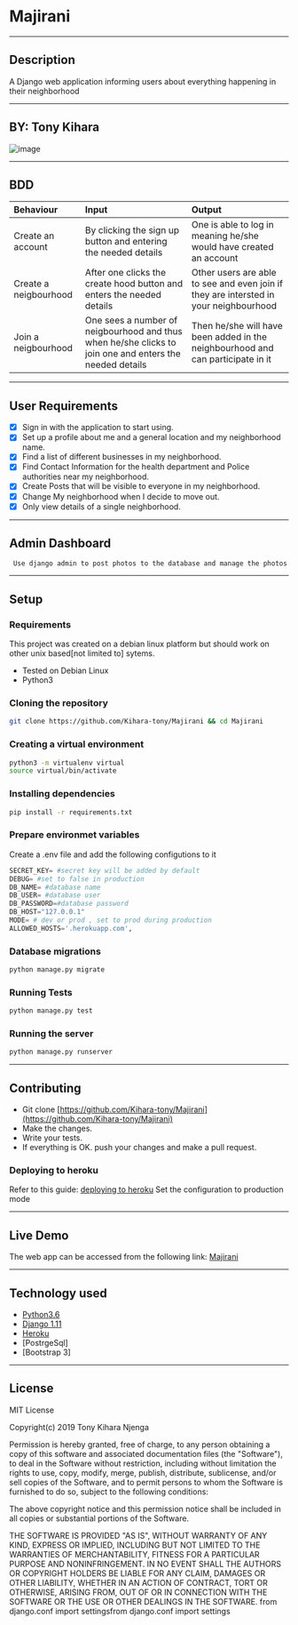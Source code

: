 # Majirani
-------------------------------
## Description

 A Django web application informing users about everything happening in their neighborhood


------------------------------------------------------------------------
## BY: Tony Kihara

![image]("https://z-p3-scontent.fmba2-1.fna.fbcdn.net/v/t1.0-1/c17.0.100.100a/p100x100/47320452_529937297486237_2233373106905284608_n.jpg?_nc_cat=108&_nc_oc=AQnOOcLzauYHmw617fKkKBFbwp3BR7Kr4fdkVXILLphT9_TcZwg0uxj6oF4HhozJDmk&_nc_ht=z-p3-scontent.fmba2-1.fna&oh=a8fd90a26d02a55397b10abe1426f925&oe=5DDEBE7B")

-----------------------------------------
## BDD
|Behaviour|Input|Output|
|:----|:-----|:-------|
|Create an account|By clicking the sign up button and entering the needed details|One is able to log in meaning he/she would have created an account|
|Create a neigbourhood|After one clicks the create hood button and enters the needed details|Other users are able to see and even join if they are intersted in your neighbourhood|
|Join a neigbourhood|One sees a number of neigbourhood and thus when he/she clicks to join one and enters the needed details |Then he/she will have been added in the neighbourhood and can participate in it|

------------------------------------------------------------
## User Requirements

+ [x] Sign in with the application to start using.
+ [x] Set up a profile about me and a general location and my neighborhood name.
+ [x] Find a list of different businesses in my neighborhood.
+ [x] Find Contact Information for the health department and Police authorities near my neighborhood.
+ [x] Create Posts that will be visible to everyone in my neighborhood.
+ [x] Change My neighborhood when I decide to move out.
+ [x] Only view details of a single neighborhood.

-----------------------------------------------------------
## Admin Dashboard
~~~
 Use django admin to post photos to the database and manage the photos
~~~

-------------------------------------------
## Setup

### Requirements
This project was created on a debian linux platform but should work on other unix based[not limited to] sytems.
* Tested on Debian Linux
* Python3

### Cloning the repository
```bash
git clone https://github.com/Kihara-tony/Majirani && cd Majirani
```

### Creating a virtual environment

```bash
python3 -m virtualenv virtual
source virtual/bin/activate
```
### Installing dependencies
```bash
pip install -r requirements.txt
```

### Prepare environmet variables
Create a .env file and add the following configutions to it
```python
SECRET_KEY= #secret key will be added by default
DEBUG= #set to false in production
DB_NAME= #database name
DB_USER= #database user
DB_PASSWORD=#database password
DB_HOST="127.0.0.1"
MODE= # dev or prod , set to prod during production
ALLOWED_HOSTS='.herokuapp.com',
```

### Database migrations

```bash
python manage.py migrate
```

### Running Tests
```bash
python manage.py test
```

### Running the server 
```bash
python manage.py runserver
```

------------------------------------------------
## Contributing

- Git clone [https://github.com/Kihara-tony/Majirani](https://github.com/Kihara-tony/Majirani) 
- Make the changes.
- Write your tests.
- If everything is OK. push your changes and make a pull request.

### Deploying to heroku
Refer to this guide: [deploying to heroku](https://simpleisbetterthancomplex.com/tutorial/2016/08/09/how-to-deploy-django-applications-on-heroku.html)
Set the configuration to production mode

-------------------------------------
## Live Demo

The web app can be accessed from the following link: 
[Majirani](https://majirani.herokuapp.com/)

---------------------------------
## Technology used

* [Python3.6](https://www.python.org/)
* [Django 1.11](https://docs.djangoproject.com/en/1.11/)
* [Heroku](https://heroku.com)
* [PostrgeSql]
* [Bootstrap 3]

----------------------------------------------
## License
MIT License

Copyright(c) 2019 Tony Kihara Njenga

 Permission is hereby granted, free of charge, to any person obtaining a copy of this software and associated documentation files (the "Software"), to deal in the Software without restriction, including without limitation the rights to use, copy, modify, merge, publish, distribute, sublicense, and/or sell copies of the Software, and to permit persons to whom the Software is furnished to do so, subject to the following conditions:

 The above copyright notice and this permission notice shall be included in all copies or substantial portions of the Software.

 THE SOFTWARE IS PROVIDED "AS IS", WITHOUT WARRANTY OF ANY KIND, EXPRESS OR IMPLIED, INCLUDING BUT NOT LIMITED TO THE WARRANTIES OF MERCHANTABILITY, FITNESS FOR A PARTICULAR PURPOSE AND NONINFRINGEMENT. IN NO EVENT SHALL THE AUTHORS OR COPYRIGHT HOLDERS BE LIABLE FOR ANY CLAIM, DAMAGES OR OTHER LIABILITY, WHETHER IN AN ACTION OF CONTRACT, TORT OR OTHERWISE, ARISING FROM, OUT OF OR IN CONNECTION WITH THE SOFTWARE OR THE USE OR OTHER DEALINGS IN THE SOFTWARE.
from django.conf import settingsfrom django.conf import settings